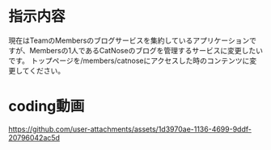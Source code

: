 
# 指示内容

現在はTeamのMembersのブログサービスを集約しているアプリケーションですが、Membersの1人であるCatNoseのブログを管理するサービスに変更したいです。
トップページを/members/catnoseにアクセスした時のコンテンツに変更してください。

#  coding動画

https://github.com/user-attachments/assets/1d3970ae-1136-4699-9ddf-20796042ac5d

